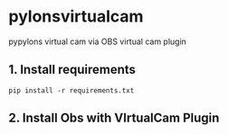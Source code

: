 # pylonsvirtualcam
pypylons virtual cam via OBS virtual cam plugin

## 1. Install requirements
```
pip install -r requirements.txt
```
## 2. Install Obs with VIrtualCam Plugin
